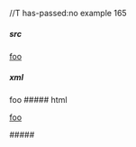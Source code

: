 //T has-passed:no
example 165
##### src
[foo]: /url\bar\*baz "foo\"bar\baz"

[foo]
##### xml
<?xml version="1.0" encoding="UTF-8"?>
<!DOCTYPE document SYSTEM "CommonMark.dtd">
<document xmlns="http://commonmark.org/xml/1.0">
  <paragraph>
    <link destination="/url\bar*baz" title="foo&quot;bar\baz">
      <text>foo</text>
    </link>
  </paragraph>
</document>
##### html
<p><a href="/url%5Cbar*baz" title="foo&quot;bar\baz">foo</a></p>
#####
